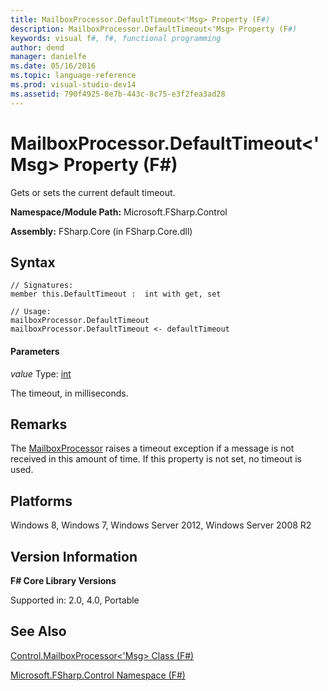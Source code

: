 ```yaml
---
title: MailboxProcessor.DefaultTimeout<'Msg> Property (F#)
description: MailboxProcessor.DefaultTimeout<'Msg> Property (F#)
keywords: visual f#, f#, functional programming
author: dend
manager: danielfe
ms.date: 05/16/2016
ms.topic: language-reference
ms.prod: visual-studio-dev14
ms.assetid: 790f4925-8e7b-443c-8c75-e3f2fea3ad28 
---
```


# MailboxProcessor.DefaultTimeout<'Msg> Property (F#)

Gets or sets the current default timeout.

**Namespace/Module Path:** Microsoft.FSharp.Control

**Assembly:** FSharp.Core (in FSharp.Core.dll)


## Syntax

```
// Signatures:
member this.DefaultTimeout :  int with get, set

// Usage:
mailboxProcessor.DefaultTimeout
mailboxProcessor.DefaultTimeout <- defaultTimeout
```

#### Parameters
*value*
Type: [int](https://msdn.microsoft.com/library/025d5455-3622-4ea5-9573-3ecbd4ee1375)


The timeout, in milliseconds.




## Remarks
The [MailboxProcessor](https://msdn.microsoft.com/library/2052c977-f787-4a0b-b25f-9444e26b5fdf) raises a timeout exception if a message is not received in this amount of time. If this property is not set, no timeout is used.


## Platforms
Windows 8, Windows 7, Windows Server 2012, Windows Server 2008 R2


## Version Information
**F# Core Library Versions**

Supported in: 2.0, 4.0, Portable




## See Also
[Control.MailboxProcessor&#60;'Msg&#62; Class &#40;F&#35;&#41;](Control.MailboxProcessor%5B%27Msg%5D-Class-%5BFSharp%5D.md)

[Microsoft.FSharp.Control Namespace &#40;F&#35;&#41;](Microsoft.FSharp.Control-Namespace-%5BFSharp%5D.md)

